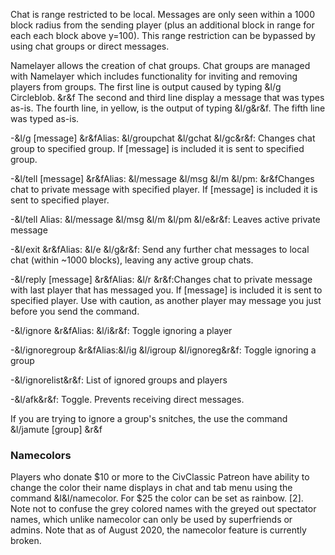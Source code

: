 Chat is range restricted to be local. Messages are only seen within a 1000 
block radius from the sending player (plus an additional block in range for 
each each block above y=100). This range restriction can be bypassed by using 
chat groups or direct messages.

Namelayer allows the creation of chat groups. Chat groups are managed with 
Namelayer which includes functionality for inviting and removing players from 
groups. 
The first line is output caused by typing &l/g Circleblob. &r&f
The second and third line display a message that was types as-is. 
The fourth line, in yellow, is the output of typing &l/g&r&f. The fifth line was typed as-is.  

-&l/g <group> [message] &r&fAlias: &l/groupchat &l/gchat &l/gc&r&f: Changes chat 
  group to specified group. If [message] is included it is sent to specified group.    
  
-&l/tell <player> [message] &r&fAlias: &l/message &l/msg &l/m &l/pm: 
  &r&fChanges chat to private message with specified player. If [message] is included 
  it is sent to specified player.  
  
-&l/tell 	Alias: &l/message &l/msg &l/m &l/pm &l/e&r&f: Leaves active private message  
  
-&l/exit &r&fAlias: &l/e &l/g&r&f: Send any further chat messages to local chat 
  (within ~1000 blocks), leaving any active group chats.  
  
-&l/reply [message] &r&fAlias: &l/r &r&f:Changes chat to private message with last 
  player that has messaged you. If [message] is included it is sent to specified 
  player. Use with caution, as another player may message you just before you 
  send the command.  
  
-&l/ignore &r&fAlias: &l/i&r&f: Toggle ignoring a player
  
-&l/ignoregroup <group> &r&fAlias:&l/ig &l/igroup &l/ignoreg&r&f: Toggle ignoring a group  
  
-&l/ignorelist&r&f:	List of ignored groups and players  
  
-&l/afk&r&f: Toggle. Prevents receiving direct messages.  

If you are trying to ignore a group's snitches, the use the command &l/jamute [group] &r&f 
### Namecolors  
Players who donate $10 or more to the CivClassic Patreon have ability to change the color their 
  name displays in chat and tab menu using the command &l&l/namecolor. For $25 the color can be 
  set as rainbow. [2]. Note not to confuse the grey colored names with the greyed out spectator
  names, which unlike namecolor can only be used by superfriends or admins. Note that as of 
  August 2020, the namecolor feature is currently broken. 
